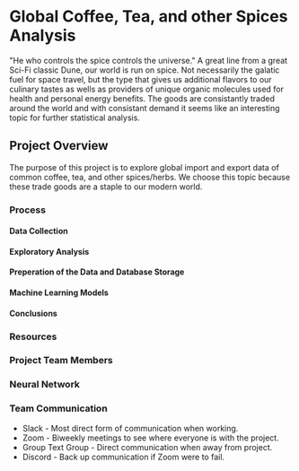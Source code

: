 # Global Coffee, Tea, and other Spices Analysis   
"He who controls the spice controls the universe."
A great line from a great Sci-Fi classic Dune, our world is run on spice. Not necessarily the galatic fuel for space travel, but the type that gives us additional flavors to our culinary tastes as wells as providers of unique organic molecules used for health and personal energy benefits. The goods are consistantly traded around the world and with consistant demand it seems like an interesting topic for further statistical analysis.   

## Project Overview   
The purpose of this project is to explore global import and export data of common coffee, tea, and other spices/herbs. We choose this topic because these trade goods are a staple to our modern world.    

### Process   

#### Data Collection   

#### Exploratory Analysis

#### Preperation of the Data and Database Storage   

#### Machine Learning Models   

#### Conclusions

### Resources   

### Project Team Members

### Neural Network   

### Team Communication
* Slack - Most direct form of communication when working.   
* Zoom  - Biweekly meetings to see where everyone is with the project.   
* Group Text Group - Direct communication when away from project.   
* Discord - Back up communication if Zoom were to fail.   
